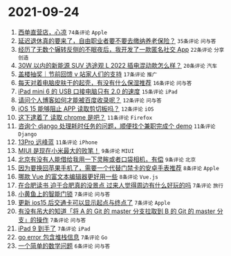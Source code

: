 # 2021-09-24

1. [西单直营店，心凉](https://www.v2ex.com/t/803799) `74条评论` `Apple`
1. [延迟退休真的要来了，自由职业者要不要去缴纳养老保险？](https://www.v2ex.com/t/803800) `35条评论` `问与答`
1. [经历了无数个辗转反侧的不眠夜后，我开发了一款匿名社交 App](https://www.v2ex.com/t/803825) `22条评论` `分享创造`
1. [30W 以内的新能源 SUV 选途观 L 2022 插电混动款怎么样？](https://www.v2ex.com/t/803815) `20条评论` `汽车`
1. [盖楼抽奖｜节前回馈 v 站家人们的支持](https://www.v2ex.com/t/803832) `17条评论` `推广`
1. [每天对着电脑皮肤干的起壳，有没有什么保湿推荐](https://www.v2ex.com/t/803818) `16条评论` `问与答`
1. [iPad mini 6 的 USB 口接电脑只有 2.0 的速度](https://www.v2ex.com/t/803844) `15条评论` `iPad`
1. [请问个人博客如何才能被百度收录呢？](https://www.v2ex.com/t/803838) `12条评论` `问与答`
1. [iOS 15 能够阻止 APP 读取剪切板吗？](https://www.v2ex.com/t/803792) `12条评论` `iOS`
1. [这下逮着了 读取 chrome 是吧？](https://www.v2ex.com/t/803847) `11条评论` `Firefox`
1. [咨询个 django 处理耗时任务的问题，顺便找个兼职完成个 demo](https://www.v2ex.com/t/803806) `11条评论` `Django`
1. [13Pro 远峰蓝](https://www.v2ex.com/t/803797) `11条评论` `iPhone`
1. [MIUI 是现在小米最大的败笔！](https://www.v2ex.com/t/803858) `9条评论` `MIUI`
1. [北京有没有人能借给我用一下灵眸或者口袋相机，有偿](https://www.v2ex.com/t/803796) `9条评论` `北京`
1. [因为要换回苹果手机了，需要一个代替门禁卡的安卓手表推荐](https://www.v2ex.com/t/803862) `8条评论` `Apple`
1. [哪款 Vue 的富文本编辑器更好用一些](https://www.v2ex.com/t/803794) `8条评论` `Vue.js`
1. [在合肥读书 迫于合肥真的没景点 过来人觉得周边有什么好玩的吗](https://www.v2ex.com/t/803853) `7条评论` `旅行`
1. [小黄鱼上的智能门锁](https://www.v2ex.com/t/803851) `7条评论` `问与答`
1. [更新 ios15 后交通卡可以显示起点与终点了](https://www.v2ex.com/t/803848) `7条评论` `Apple`
1. [有没有吊大的知道「将 A 的 Git 的 master 分支拉取到 B 的 Git 的 master 分支」的操作](https://www.v2ex.com/t/803839) `7条评论` `问与答`
1. [iPad 9 到手了](https://www.v2ex.com/t/803834) `7条评论` `iPad`
1. [go error 包含堆栈信息](https://www.v2ex.com/t/803811) `7条评论` `Go`
1. [一个简单的数学问题](https://www.v2ex.com/t/803860) `6条评论` `问与答`
